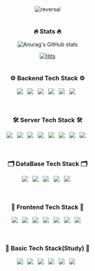 <div align=center>

![reversal](https://capsule-render.vercel.app/api?type=rect&text=Game%20Developer&fontAlign=50&fontSize=40&desc=PobyCoder&descAlign=50&descAlignY=70&theme=radical&height=180)
<br><br>
<h3 align="center"><b>🔥 Stats 🔥</b></h3>

![Anurag's GitHub stats](https://github-readme-stats.vercel.app/api?username=PobyCoder&show_icons=true&theme=radical)

[![Hits](https://hits.seeyoufarm.com/api/count/incr/badge.svg?url=https%3A%2F%2Fgithub.com%2FPobyCoder%2Fhit-counter&count_bg=%23F332AD&title_bg=%23555555&icon=&icon_color=%23E7E7E7&title=hits&edge_flat=false)](https://hits.seeyoufarm.com)
<br><br>
<h3 align="center"><b>⚙️ Backend Tech Stack ⚙️</b></h3>
<p align="center">
    <img src="https://img.shields.io/badge/JAVA-008FC7?style=flat-square&logo=java&logoColor=white"/></a> &nbsp
    <img src="https://img.shields.io/badge/Kotlin-a85ef2?style=flat-square&logo=Kotlin&logoColor=white"/></a> &nbsp
    <img src="https://img.shields.io/badge/Spring Boot-6DB33F?style=flat-square&logo=Spring Boot&logoColor=white"/></a> &nbsp
    <img src="https://img.shields.io/badge/Node.js-339933?style=flat-square&logo=Node.js&logoColor=white"/></a> &nbsp
<img src="https://img.shields.io/badge/TypeScript-3178C6?style=flat-square&logo=TypeScript&logoColor=white"/></a> &nbsp 
    <img src="https://img.shields.io/badge/PHP-777BB4?style=flat-square&logo=PHP&logoColor=white"/></a> &nbsp
</p>
<br>
<h3 align="center"><b>🛠 Server Tech Stack 🛠</b></h3>
<p align="center">
    <img src="https://img.shields.io/badge/Kubernetes-326CE5?style=flat-square&logo=Kubernetes&logoColor=white"/></a> &nbsp
    <img src="https://img.shields.io/badge/Amazon AWS-232F3E?style=flat-square&logo=Amazon AWS&logoColor=white"/></a> &nbsp
    <img src="https://img.shields.io/badge/Amazon EC2-FF9900?style=flat-square&logo=Amazon EC2&logoColor=white"/></a> &nbsp
    <img src="https://img.shields.io/badge/Amazon ECS-FF9900?style=flat-square&logo=Amazon ECS&logoColor=white"/></a> &nbsp
    <img src="https://img.shields.io/badge/Docker-2496ED?style=flat-square&logo=Docker&logoColor=white"/></a> &nbsp
    <img src="https://img.shields.io/badge/Linux-FCC624?style=flat-square&logo=Linux&logoColor=white"/></a> &nbsp
    <img src="https://img.shields.io/badge/Ubuntu-E95420?style=flat-square&logo=Ubuntu&logoColor=white"/></a> &nbsp
    <img src="https://img.shields.io/badge/CentOS-262577?style=flat-square&logo=CentOS&logoColor=white"/></a> &nbsp
</p>
<br>
<h3 align="center"><b>🗂️ DataBase Tech Stack 🗂️</b></h3>
<p align="center">
    <img src="https://img.shields.io/badge/Amazon RDS-527FFF?style=flat-square&logo=Amazon RDS&logoColor=white"/></a> &nbsp 
    <img src="https://img.shields.io/badge/MySQL-4479A1?style=flat-square&logo=MySQL&logoColor=white"/></a> &nbsp 
    <img src="https://img.shields.io/badge/MongoDB-47A248?style=flat-square&logo=MongoDB&logoColor=white"/></a> &nbsp 
    <img src="https://img.shields.io/badge/Redis-DC382D?style=flat-square&logo=Redis&logoColor=white"/></a> &nbsp 
    <img src="https://img.shields.io/badge/ELK-005571?style=flat-square&logo=Elastic&logoColor=white"/></a> &nbsp 
</p>
<br>
<h3 align="center"><b>📱 Frontend Tech Stack 📱</b></h3>
<p align="center">
    <img src="https://img.shields.io/badge/TypeScript-3178C6?style=flat-square&logo=TypeScript&logoColor=white"/></a> &nbsp 
    <img src="https://img.shields.io/badge/React-61DAFB?style=flat-square&logo=React&logoColor=white"/></a> &nbsp 
    <img src="https://img.shields.io/badge/Next.js-000000?style=flat-square&logo=Next.js&logoColor=white"/></a> &nbsp 
    <img src="https://img.shields.io/badge/Vue.js-4FC08D?style=flat-square&logo=Vue.js&logoColor=white"/></a> &nbsp 
    <img src="https://img.shields.io/badge/HTML5-E34F26?style=flat-square&logo=HTML5&logoColor=white"/></a> &nbsp 
    <img src="https://img.shields.io/badge/CSS3-1572B6?style=flat-square&logo=CSS3&logoColor=white"/></a> &nbsp 
    <img src="https://img.shields.io/badge/JavaScript-F7DF1E?style=flat-square&logo=JavaScript&logoColor=white"/></a> &nbsp 
</p>
<br>
<h3 align="center"><b>📝 Basic Tech Stack(Study) 📝</b></h3>
<p align="center">
    <img src="https://img.shields.io/badge/Clojure-5881D8?style=flat-square&logo=Clojure&logoColor=white"/></a> &nbsp 
    <img src="https://img.shields.io/badge/Deno-000000?style=flat-square&logo=Deno&logoColor=white"/></a> &nbsp 
    <img src="https://img.shields.io/badge/Rust-000000?style=flat-square&logo=Rust&logoColor=white"/></a> &nbsp 
    <img src="https://img.shields.io/badge/Ruby-CC342D?style=flat-square&logo=Ruby&logoColor=white"/></a> &nbsp 
    <img src="https://img.shields.io/badge/Go-00ADD8?style=flat-square&logo=Go&logoColor=white"/></a> &nbsp 
    <img src="https://img.shields.io/badge/FastAPI-009688?style=flat-square&logo=FastAPI&logoColor=white"/></a> &nbsp 
</p>

</div>
